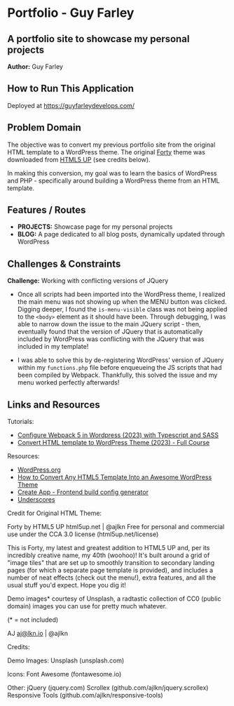 
# Portfolio - Guy Farley

## A portfolio site to showcase my personal projects

**Author:** Guy Farley

## How to Run This Application

Deployed at <https://guyfarleydevelops.com/>

## Problem Domain

The objective was to convert my previous portfolio site from the original HTML template to a WordPress theme. The original [Forty](https://html5up.net/forty) theme was downloaded from [HTML5 UP](https://html5up.net/) (see credits below).

In making this conversion, my goal was to learn the basics of WordPress and PHP - specifically around building a WordPress theme from an HTML template.

## Features / Routes

- **PROJECTS:** Showcase page for my personal projects
- **BLOG:** A page dedicated to all blog posts, dynamically updated through WordPress

## Challenges & Constraints

**Challenge:** Working with conflicting versions of JQuery

- Once all scripts had been imported into the WordPress theme, I realized the main menu was not showing up when the MENU button was clicked. Digging deeper, I found the `is-menu-visible` class was not being applied to the `<body>` element as it should have been. Through debugging, I was able to narrow down the issue to the main JQuery script - then, eventually found that the version of JQuery that is automatically included by WordPress was conflicting with the JQuery that was included in my template!

- I was able to solve this by de-registering WordPress' version of JQuery within my `functions.php` file before enqueueing the JS scripts that had been compiled by Webpack. Thankfully, this solved the issue and my menu worked perfectly afterwards!

## Links and Resources

Tutorials:

- [Configure Webpack 5 in Wordpress (2023) with Typescript and SASS](https://www.youtube.com/watch?v=Ij8SJe_mwpU&list=PLMVV8yyL2GN9e8hITsqM_pl3woMiwZQnd&index=3)
- [Convert HTML template to WordPress Theme (2023) - Full Course](https://www.youtube.com/watch?v=A5r8kslNSF0&list=PLMVV8yyL2GN9e8hITsqM_pl3woMiwZQnd&index=2)

Resources:

- [WordPress.org](https://wordpress.org/)
- [How to Convert Any HTML5 Template Into an Awesome WordPress Theme](https://wpmudev.com/blog/convert-html5-template-wordpress-theme/)
- [Create App - Frontend build config generator](https://createapp.dev/)
- [Underscores](https://underscores.me/)

Credit for Original HTML Theme:

Forty by HTML5 UP
html5up.net | @ajlkn
Free for personal and commercial use under the CCA 3.0 license (html5up.net/license)

This is Forty, my latest and greatest addition to HTML5 UP and, per its incredibly
creative name, my 40th (woohoo)! It's built around a grid of "image tiles" that are
set up to smoothly transition to secondary landing pages (for which a separate page
template is provided), and includes a number of neat effects (check out the menu!),
extra features, and all the usual stuff you'd expect. Hope you dig it!

Demo images* courtesy of Unsplash, a radtastic collection of CC0 (public domain) images
you can use for pretty much whatever.

(* = not included)

AJ
aj@lkn.io | @ajlkn

Credits:

 Demo Images:
  Unsplash (unsplash.com)

 Icons:
  Font Awesome (fontawesome.io)

 Other:
  jQuery (jquery.com)
  Scrollex (github.com/ajlkn/jquery.scrollex)
  Responsive Tools (github.com/ajlkn/responsive-tools)
